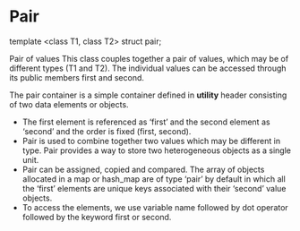 # Pair

template <class T1, class T2> struct pair;

Pair of values
This class couples together a pair of values, which may be of different types (T1 and T2). The individual values can be accessed through its public members first and second.

The pair container is a simple container defined in **utility** header consisting of two data elements or objects.

* The first element is referenced as ‘first’ and the second element as ‘second’ and the order is fixed (first, second).
* Pair is used to combine together two values which may be different in type. Pair provides a way to store two heterogeneous objects as a single unit.
* Pair can be assigned, copied and compared. The array of objects allocated in a map or hash_map are of type ‘pair’ by default in which all the ‘first’ elements are unique keys associated with their ‘second’ value objects.
* To access the elements, we use variable name followed by dot operator followed by the keyword first or second.
